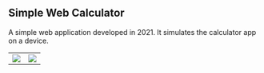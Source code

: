 ## Simple Web Calculator
A simple web application developed in 2021. It simulates the calculator app on a device.


<table>
 <tr>
  <td><img src="https://i.imgur.com/40pwkpB.png"></td>
  <td><img src="https://i.imgur.com/hjK4spM.png"></td>
 </tr>
</table>
